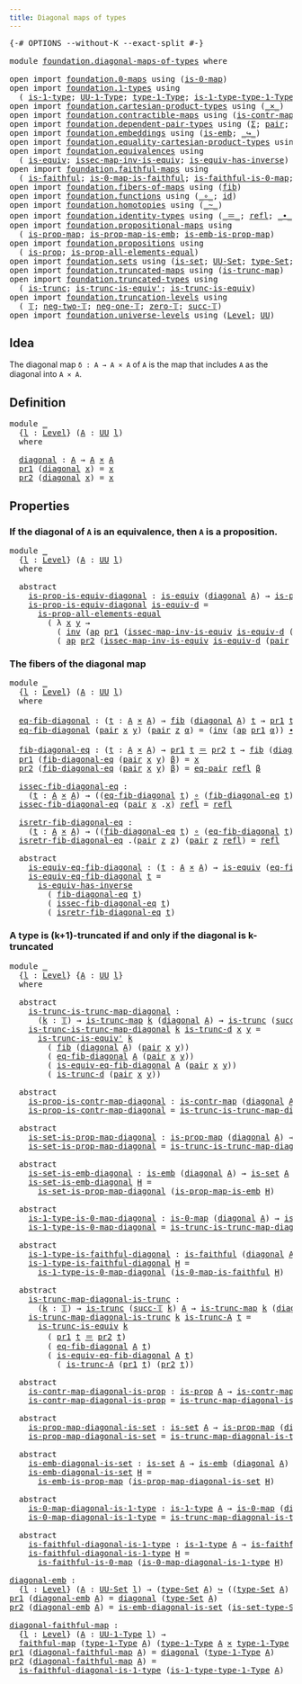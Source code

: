 ```yaml
---
title: Diagonal maps of types
---
```


<pre class="Agda"><a id="48" class="Symbol">{-#</a> <a id="52" class="Keyword">OPTIONS</a> <a id="60" class="Pragma">--without-K</a> <a id="72" class="Pragma">--exact-split</a> <a id="86" class="Symbol">#-}</a>

<a id="91" class="Keyword">module</a> <a id="98" href="foundation.diagonal-maps-of-types.html" class="Module">foundation.diagonal-maps-of-types</a> <a id="132" class="Keyword">where</a>

<a id="139" class="Keyword">open</a> <a id="144" class="Keyword">import</a> <a id="151" href="foundation.0-maps.html" class="Module">foundation.0-maps</a> <a id="169" class="Keyword">using</a> <a id="175" class="Symbol">(</a><a id="176" href="foundation-core.0-maps.html#1181" class="Function">is-0-map</a><a id="184" class="Symbol">)</a>
<a id="186" class="Keyword">open</a> <a id="191" class="Keyword">import</a> <a id="198" href="foundation.1-types.html" class="Module">foundation.1-types</a> <a id="217" class="Keyword">using</a>
  <a id="225" class="Symbol">(</a> <a id="227" href="foundation-core.1-types.html#807" class="Function">is-1-type</a><a id="236" class="Symbol">;</a> <a id="238" href="foundation-core.1-types.html#873" class="Function">UU-1-Type</a><a id="247" class="Symbol">;</a> <a id="249" href="foundation-core.1-types.html#945" class="Function">type-1-Type</a><a id="260" class="Symbol">;</a> <a id="262" href="foundation-core.1-types.html#1022" class="Function">is-1-type-type-1-Type</a><a id="283" class="Symbol">)</a>
<a id="285" class="Keyword">open</a> <a id="290" class="Keyword">import</a> <a id="297" href="foundation.cartesian-product-types.html" class="Module">foundation.cartesian-product-types</a> <a id="332" class="Keyword">using</a> <a id="338" class="Symbol">(</a><a id="339" href="foundation-core.cartesian-product-types.html#590" class="Function Operator">_×_</a><a id="342" class="Symbol">)</a>
<a id="344" class="Keyword">open</a> <a id="349" class="Keyword">import</a> <a id="356" href="foundation.contractible-maps.html" class="Module">foundation.contractible-maps</a> <a id="385" class="Keyword">using</a> <a id="391" class="Symbol">(</a><a id="392" href="foundation-core.contractible-maps.html#1477" class="Function">is-contr-map</a><a id="404" class="Symbol">)</a>
<a id="406" class="Keyword">open</a> <a id="411" class="Keyword">import</a> <a id="418" href="foundation.dependent-pair-types.html" class="Module">foundation.dependent-pair-types</a> <a id="450" class="Keyword">using</a> <a id="456" class="Symbol">(</a><a id="457" href="foundation-core.dependent-pair-types.html#515" class="Record">Σ</a><a id="458" class="Symbol">;</a> <a id="460" href="foundation-core.dependent-pair-types.html#588" class="InductiveConstructor">pair</a><a id="464" class="Symbol">;</a> <a id="466" href="foundation-core.dependent-pair-types.html#605" class="Field">pr1</a><a id="469" class="Symbol">;</a> <a id="471" href="foundation-core.dependent-pair-types.html#617" class="Field">pr2</a><a id="474" class="Symbol">)</a>
<a id="476" class="Keyword">open</a> <a id="481" class="Keyword">import</a> <a id="488" href="foundation.embeddings.html" class="Module">foundation.embeddings</a> <a id="510" class="Keyword">using</a> <a id="516" class="Symbol">(</a><a id="517" href="foundation-core.embeddings.html#992" class="Function">is-emb</a><a id="523" class="Symbol">;</a> <a id="525" href="foundation-core.embeddings.html#1074" class="Function Operator">_↪_</a><a id="528" class="Symbol">)</a>
<a id="530" class="Keyword">open</a> <a id="535" class="Keyword">import</a> <a id="542" href="foundation.equality-cartesian-product-types.html" class="Module">foundation.equality-cartesian-product-types</a> <a id="586" class="Keyword">using</a> <a id="592" class="Symbol">(</a><a id="593" href="foundation.equality-cartesian-product-types.html#1270" class="Function">eq-pair</a><a id="600" class="Symbol">)</a>
<a id="602" class="Keyword">open</a> <a id="607" class="Keyword">import</a> <a id="614" href="foundation.equivalences.html" class="Module">foundation.equivalences</a> <a id="638" class="Keyword">using</a>
  <a id="646" class="Symbol">(</a> <a id="648" href="foundation-core.equivalences.html#1556" class="Function">is-equiv</a><a id="656" class="Symbol">;</a> <a id="658" href="foundation-core.equivalences.html#4265" class="Function">issec-map-inv-is-equiv</a><a id="680" class="Symbol">;</a> <a id="682" href="foundation-core.equivalences.html#3013" class="Function">is-equiv-has-inverse</a><a id="702" class="Symbol">)</a>
<a id="704" class="Keyword">open</a> <a id="709" class="Keyword">import</a> <a id="716" href="foundation.faithful-maps.html" class="Module">foundation.faithful-maps</a> <a id="741" class="Keyword">using</a>
  <a id="749" class="Symbol">(</a> <a id="751" href="foundation-core.faithful-maps.html#1690" class="Function">is-faithful</a><a id="762" class="Symbol">;</a> <a id="764" href="foundation-core.faithful-maps.html#3608" class="Function">is-0-map-is-faithful</a><a id="784" class="Symbol">;</a> <a id="786" href="foundation-core.faithful-maps.html#3777" class="Function">is-faithful-is-0-map</a><a id="806" class="Symbol">;</a> <a id="808" href="foundation-core.faithful-maps.html#1780" class="Function">faithful-map</a><a id="820" class="Symbol">)</a>
<a id="822" class="Keyword">open</a> <a id="827" class="Keyword">import</a> <a id="834" href="foundation.fibers-of-maps.html" class="Module">foundation.fibers-of-maps</a> <a id="860" class="Keyword">using</a> <a id="866" class="Symbol">(</a><a id="867" href="foundation-core.fibers-of-maps.html#942" class="Function">fib</a><a id="870" class="Symbol">)</a>
<a id="872" class="Keyword">open</a> <a id="877" class="Keyword">import</a> <a id="884" href="foundation.functions.html" class="Module">foundation.functions</a> <a id="905" class="Keyword">using</a> <a id="911" class="Symbol">(</a><a id="912" href="foundation-core.functions.html#420" class="Function Operator">_∘_</a><a id="915" class="Symbol">;</a> <a id="917" href="foundation-core.functions.html#322" class="Function">id</a><a id="919" class="Symbol">)</a>
<a id="921" class="Keyword">open</a> <a id="926" class="Keyword">import</a> <a id="933" href="foundation.homotopies.html" class="Module">foundation.homotopies</a> <a id="955" class="Keyword">using</a> <a id="961" class="Symbol">(</a><a id="962" href="foundation-core.homotopies.html#627" class="Function Operator">_~_</a><a id="965" class="Symbol">)</a>
<a id="967" class="Keyword">open</a> <a id="972" class="Keyword">import</a> <a id="979" href="foundation.identity-types.html" class="Module">foundation.identity-types</a> <a id="1005" class="Keyword">using</a> <a id="1011" class="Symbol">(</a><a id="1012" href="foundation-core.identity-types.html#1865" class="Function Operator">_＝_</a><a id="1015" class="Symbol">;</a> <a id="1017" href="foundation-core.identity-types.html#1820" class="InductiveConstructor">refl</a><a id="1021" class="Symbol">;</a> <a id="1023" href="foundation-core.identity-types.html#2425" class="Function Operator">_∙_</a><a id="1026" class="Symbol">;</a> <a id="1028" href="foundation-core.identity-types.html#2729" class="Function">inv</a><a id="1031" class="Symbol">;</a> <a id="1033" href="foundation-core.identity-types.html#4003" class="Function">ap</a><a id="1035" class="Symbol">)</a>
<a id="1037" class="Keyword">open</a> <a id="1042" class="Keyword">import</a> <a id="1049" href="foundation.propositional-maps.html" class="Module">foundation.propositional-maps</a> <a id="1079" class="Keyword">using</a>
  <a id="1087" class="Symbol">(</a> <a id="1089" href="foundation-core.propositional-maps.html#1263" class="Function">is-prop-map</a><a id="1100" class="Symbol">;</a> <a id="1102" href="foundation-core.propositional-maps.html#1879" class="Function">is-prop-map-is-emb</a><a id="1120" class="Symbol">;</a> <a id="1122" href="foundation-core.propositional-maps.html#1537" class="Function">is-emb-is-prop-map</a><a id="1140" class="Symbol">)</a>
<a id="1142" class="Keyword">open</a> <a id="1147" class="Keyword">import</a> <a id="1154" href="foundation.propositions.html" class="Module">foundation.propositions</a> <a id="1178" class="Keyword">using</a>
  <a id="1186" class="Symbol">(</a> <a id="1188" href="foundation-core.propositions.html#1309" class="Function">is-prop</a><a id="1195" class="Symbol">;</a> <a id="1197" href="foundation-core.propositions.html#2405" class="Function">is-prop-all-elements-equal</a><a id="1223" class="Symbol">)</a>
<a id="1225" class="Keyword">open</a> <a id="1230" class="Keyword">import</a> <a id="1237" href="foundation.sets.html" class="Module">foundation.sets</a> <a id="1253" class="Keyword">using</a> <a id="1259" class="Symbol">(</a><a id="1260" href="foundation-core.sets.html#1113" class="Function">is-set</a><a id="1266" class="Symbol">;</a> <a id="1268" href="foundation-core.sets.html#1190" class="Function">UU-Set</a><a id="1274" class="Symbol">;</a> <a id="1276" href="foundation-core.sets.html#1304" class="Function">type-Set</a><a id="1284" class="Symbol">;</a> <a id="1286" href="foundation-core.sets.html#1355" class="Function">is-set-type-Set</a><a id="1301" class="Symbol">)</a>
<a id="1303" class="Keyword">open</a> <a id="1308" class="Keyword">import</a> <a id="1315" href="foundation.truncated-maps.html" class="Module">foundation.truncated-maps</a> <a id="1341" class="Keyword">using</a> <a id="1347" class="Symbol">(</a><a id="1348" href="foundation-core.truncated-maps.html#1887" class="Function">is-trunc-map</a><a id="1360" class="Symbol">)</a>
<a id="1362" class="Keyword">open</a> <a id="1367" class="Keyword">import</a> <a id="1374" href="foundation.truncated-types.html" class="Module">foundation.truncated-types</a> <a id="1401" class="Keyword">using</a>
  <a id="1409" class="Symbol">(</a> <a id="1411" href="foundation-core.truncated-types.html#1741" class="Function">is-trunc</a><a id="1419" class="Symbol">;</a> <a id="1421" href="foundation-core.truncated-types.html#4580" class="Function">is-trunc-is-equiv&#39;</a><a id="1439" class="Symbol">;</a> <a id="1441" href="foundation-core.truncated-types.html#4146" class="Function">is-trunc-is-equiv</a><a id="1458" class="Symbol">)</a>
<a id="1460" class="Keyword">open</a> <a id="1465" class="Keyword">import</a> <a id="1472" href="foundation.truncation-levels.html" class="Module">foundation.truncation-levels</a> <a id="1501" class="Keyword">using</a>
  <a id="1509" class="Symbol">(</a> <a id="1511" href="foundation-core.truncation-levels.html#395" class="Datatype">𝕋</a><a id="1512" class="Symbol">;</a> <a id="1514" href="foundation-core.truncation-levels.html#416" class="InductiveConstructor">neg-two-𝕋</a><a id="1523" class="Symbol">;</a> <a id="1525" href="foundation-core.truncation-levels.html#448" class="Function">neg-one-𝕋</a><a id="1534" class="Symbol">;</a> <a id="1536" href="foundation-core.truncation-levels.html#492" class="Function">zero-𝕋</a><a id="1542" class="Symbol">;</a> <a id="1544" href="foundation-core.truncation-levels.html#432" class="InductiveConstructor">succ-𝕋</a><a id="1550" class="Symbol">)</a>
<a id="1552" class="Keyword">open</a> <a id="1557" class="Keyword">import</a> <a id="1564" href="foundation.universe-levels.html" class="Module">foundation.universe-levels</a> <a id="1591" class="Keyword">using</a> <a id="1597" class="Symbol">(</a><a id="1598" href="Agda.Primitive.html#597" class="Postulate">Level</a><a id="1603" class="Symbol">;</a> <a id="1605" href="foundation-core.universe-levels.html#235" class="Primitive">UU</a><a id="1607" class="Symbol">)</a>
</pre>
## Idea

The diagonal map `δ : A → A × A` of `A` is the map that includes `A` as the diagonal into `A × A`.

## Definition

<pre class="Agda"><a id="1746" class="Keyword">module</a> <a id="1753" href="foundation.diagonal-maps-of-types.html#1753" class="Module">_</a>
  <a id="1757" class="Symbol">{</a><a id="1758" href="foundation.diagonal-maps-of-types.html#1758" class="Bound">l</a> <a id="1760" class="Symbol">:</a> <a id="1762" href="Agda.Primitive.html#597" class="Postulate">Level</a><a id="1767" class="Symbol">}</a> <a id="1769" class="Symbol">(</a><a id="1770" href="foundation.diagonal-maps-of-types.html#1770" class="Bound">A</a> <a id="1772" class="Symbol">:</a> <a id="1774" href="foundation-core.universe-levels.html#235" class="Primitive">UU</a> <a id="1777" href="foundation.diagonal-maps-of-types.html#1758" class="Bound">l</a><a id="1778" class="Symbol">)</a>
  <a id="1782" class="Keyword">where</a>

  <a id="1791" href="foundation.diagonal-maps-of-types.html#1791" class="Function">diagonal</a> <a id="1800" class="Symbol">:</a> <a id="1802" href="foundation.diagonal-maps-of-types.html#1770" class="Bound">A</a> <a id="1804" class="Symbol">→</a> <a id="1806" href="foundation.diagonal-maps-of-types.html#1770" class="Bound">A</a> <a id="1808" href="foundation-core.cartesian-product-types.html#590" class="Function Operator">×</a> <a id="1810" href="foundation.diagonal-maps-of-types.html#1770" class="Bound">A</a>
  <a id="1814" href="foundation-core.dependent-pair-types.html#605" class="Field">pr1</a> <a id="1818" class="Symbol">(</a><a id="1819" href="foundation.diagonal-maps-of-types.html#1791" class="Function">diagonal</a> <a id="1828" href="foundation.diagonal-maps-of-types.html#1828" class="Bound">x</a><a id="1829" class="Symbol">)</a> <a id="1831" class="Symbol">=</a> <a id="1833" href="foundation.diagonal-maps-of-types.html#1828" class="Bound">x</a>
  <a id="1837" href="foundation-core.dependent-pair-types.html#617" class="Field">pr2</a> <a id="1841" class="Symbol">(</a><a id="1842" href="foundation.diagonal-maps-of-types.html#1791" class="Function">diagonal</a> <a id="1851" href="foundation.diagonal-maps-of-types.html#1851" class="Bound">x</a><a id="1852" class="Symbol">)</a> <a id="1854" class="Symbol">=</a> <a id="1856" href="foundation.diagonal-maps-of-types.html#1851" class="Bound">x</a>
</pre>
## Properties

### If the diagonal of `A` is an equivalence, then `A` is a proposition.

<pre class="Agda"><a id="1960" class="Keyword">module</a> <a id="1967" href="foundation.diagonal-maps-of-types.html#1967" class="Module">_</a>
  <a id="1971" class="Symbol">{</a><a id="1972" href="foundation.diagonal-maps-of-types.html#1972" class="Bound">l</a> <a id="1974" class="Symbol">:</a> <a id="1976" href="Agda.Primitive.html#597" class="Postulate">Level</a><a id="1981" class="Symbol">}</a> <a id="1983" class="Symbol">(</a><a id="1984" href="foundation.diagonal-maps-of-types.html#1984" class="Bound">A</a> <a id="1986" class="Symbol">:</a> <a id="1988" href="foundation-core.universe-levels.html#235" class="Primitive">UU</a> <a id="1991" href="foundation.diagonal-maps-of-types.html#1972" class="Bound">l</a><a id="1992" class="Symbol">)</a>
  <a id="1996" class="Keyword">where</a>

  <a id="2005" class="Keyword">abstract</a>
    <a id="2018" href="foundation.diagonal-maps-of-types.html#2018" class="Function">is-prop-is-equiv-diagonal</a> <a id="2044" class="Symbol">:</a> <a id="2046" href="foundation-core.equivalences.html#1556" class="Function">is-equiv</a> <a id="2055" class="Symbol">(</a><a id="2056" href="foundation.diagonal-maps-of-types.html#1791" class="Function">diagonal</a> <a id="2065" href="foundation.diagonal-maps-of-types.html#1984" class="Bound">A</a><a id="2066" class="Symbol">)</a> <a id="2068" class="Symbol">→</a> <a id="2070" href="foundation-core.propositions.html#1309" class="Function">is-prop</a> <a id="2078" href="foundation.diagonal-maps-of-types.html#1984" class="Bound">A</a>
    <a id="2084" href="foundation.diagonal-maps-of-types.html#2018" class="Function">is-prop-is-equiv-diagonal</a> <a id="2110" href="foundation.diagonal-maps-of-types.html#2110" class="Bound">is-equiv-d</a> <a id="2121" class="Symbol">=</a>
      <a id="2129" href="foundation-core.propositions.html#2405" class="Function">is-prop-all-elements-equal</a>
        <a id="2164" class="Symbol">(</a> <a id="2166" class="Symbol">λ</a> <a id="2168" href="foundation.diagonal-maps-of-types.html#2168" class="Bound">x</a> <a id="2170" href="foundation.diagonal-maps-of-types.html#2170" class="Bound">y</a> <a id="2172" class="Symbol">→</a>
          <a id="2184" class="Symbol">(</a> <a id="2186" href="foundation-core.identity-types.html#2729" class="Function">inv</a> <a id="2190" class="Symbol">(</a><a id="2191" href="foundation-core.identity-types.html#4003" class="Function">ap</a> <a id="2194" href="foundation-core.dependent-pair-types.html#605" class="Field">pr1</a> <a id="2198" class="Symbol">(</a><a id="2199" href="foundation-core.equivalences.html#4265" class="Function">issec-map-inv-is-equiv</a> <a id="2222" href="foundation.diagonal-maps-of-types.html#2110" class="Bound">is-equiv-d</a> <a id="2233" class="Symbol">(</a><a id="2234" href="foundation-core.dependent-pair-types.html#588" class="InductiveConstructor">pair</a> <a id="2239" href="foundation.diagonal-maps-of-types.html#2168" class="Bound">x</a> <a id="2241" href="foundation.diagonal-maps-of-types.html#2170" class="Bound">y</a><a id="2242" class="Symbol">))))</a> <a id="2247" href="foundation-core.identity-types.html#2425" class="Function Operator">∙</a>
          <a id="2259" class="Symbol">(</a> <a id="2261" href="foundation-core.identity-types.html#4003" class="Function">ap</a> <a id="2264" href="foundation-core.dependent-pair-types.html#617" class="Field">pr2</a> <a id="2268" class="Symbol">(</a><a id="2269" href="foundation-core.equivalences.html#4265" class="Function">issec-map-inv-is-equiv</a> <a id="2292" href="foundation.diagonal-maps-of-types.html#2110" class="Bound">is-equiv-d</a> <a id="2303" class="Symbol">(</a><a id="2304" href="foundation-core.dependent-pair-types.html#588" class="InductiveConstructor">pair</a> <a id="2309" href="foundation.diagonal-maps-of-types.html#2168" class="Bound">x</a> <a id="2311" href="foundation.diagonal-maps-of-types.html#2170" class="Bound">y</a><a id="2312" class="Symbol">))))</a>
</pre>
### The fibers of the diagonal map

<pre class="Agda"><a id="2366" class="Keyword">module</a> <a id="2373" href="foundation.diagonal-maps-of-types.html#2373" class="Module">_</a>
  <a id="2377" class="Symbol">{</a><a id="2378" href="foundation.diagonal-maps-of-types.html#2378" class="Bound">l</a> <a id="2380" class="Symbol">:</a> <a id="2382" href="Agda.Primitive.html#597" class="Postulate">Level</a><a id="2387" class="Symbol">}</a> <a id="2389" class="Symbol">(</a><a id="2390" href="foundation.diagonal-maps-of-types.html#2390" class="Bound">A</a> <a id="2392" class="Symbol">:</a> <a id="2394" href="foundation-core.universe-levels.html#235" class="Primitive">UU</a> <a id="2397" href="foundation.diagonal-maps-of-types.html#2378" class="Bound">l</a><a id="2398" class="Symbol">)</a>
  <a id="2402" class="Keyword">where</a>

  <a id="2411" href="foundation.diagonal-maps-of-types.html#2411" class="Function">eq-fib-diagonal</a> <a id="2427" class="Symbol">:</a> <a id="2429" class="Symbol">(</a><a id="2430" href="foundation.diagonal-maps-of-types.html#2430" class="Bound">t</a> <a id="2432" class="Symbol">:</a> <a id="2434" href="foundation.diagonal-maps-of-types.html#2390" class="Bound">A</a> <a id="2436" href="foundation-core.cartesian-product-types.html#590" class="Function Operator">×</a> <a id="2438" href="foundation.diagonal-maps-of-types.html#2390" class="Bound">A</a><a id="2439" class="Symbol">)</a> <a id="2441" class="Symbol">→</a> <a id="2443" href="foundation-core.fibers-of-maps.html#942" class="Function">fib</a> <a id="2447" class="Symbol">(</a><a id="2448" href="foundation.diagonal-maps-of-types.html#1791" class="Function">diagonal</a> <a id="2457" href="foundation.diagonal-maps-of-types.html#2390" class="Bound">A</a><a id="2458" class="Symbol">)</a> <a id="2460" href="foundation.diagonal-maps-of-types.html#2430" class="Bound">t</a> <a id="2462" class="Symbol">→</a> <a id="2464" href="foundation-core.dependent-pair-types.html#605" class="Field">pr1</a> <a id="2468" href="foundation.diagonal-maps-of-types.html#2430" class="Bound">t</a> <a id="2470" href="foundation-core.identity-types.html#1865" class="Function Operator">＝</a> <a id="2472" href="foundation-core.dependent-pair-types.html#617" class="Field">pr2</a> <a id="2476" href="foundation.diagonal-maps-of-types.html#2430" class="Bound">t</a>
  <a id="2480" href="foundation.diagonal-maps-of-types.html#2411" class="Function">eq-fib-diagonal</a> <a id="2496" class="Symbol">(</a><a id="2497" href="foundation-core.dependent-pair-types.html#588" class="InductiveConstructor">pair</a> <a id="2502" href="foundation.diagonal-maps-of-types.html#2502" class="Bound">x</a> <a id="2504" href="foundation.diagonal-maps-of-types.html#2504" class="Bound">y</a><a id="2505" class="Symbol">)</a> <a id="2507" class="Symbol">(</a><a id="2508" href="foundation-core.dependent-pair-types.html#588" class="InductiveConstructor">pair</a> <a id="2513" href="foundation.diagonal-maps-of-types.html#2513" class="Bound">z</a> <a id="2515" href="foundation.diagonal-maps-of-types.html#2515" class="Bound">α</a><a id="2516" class="Symbol">)</a> <a id="2518" class="Symbol">=</a> <a id="2520" class="Symbol">(</a><a id="2521" href="foundation-core.identity-types.html#2729" class="Function">inv</a> <a id="2525" class="Symbol">(</a><a id="2526" href="foundation-core.identity-types.html#4003" class="Function">ap</a> <a id="2529" href="foundation-core.dependent-pair-types.html#605" class="Field">pr1</a> <a id="2533" href="foundation.diagonal-maps-of-types.html#2515" class="Bound">α</a><a id="2534" class="Symbol">))</a> <a id="2537" href="foundation-core.identity-types.html#2425" class="Function Operator">∙</a> <a id="2539" class="Symbol">(</a><a id="2540" href="foundation-core.identity-types.html#4003" class="Function">ap</a> <a id="2543" href="foundation-core.dependent-pair-types.html#617" class="Field">pr2</a> <a id="2547" href="foundation.diagonal-maps-of-types.html#2515" class="Bound">α</a><a id="2548" class="Symbol">)</a>
  
  <a id="2555" href="foundation.diagonal-maps-of-types.html#2555" class="Function">fib-diagonal-eq</a> <a id="2571" class="Symbol">:</a> <a id="2573" class="Symbol">(</a><a id="2574" href="foundation.diagonal-maps-of-types.html#2574" class="Bound">t</a> <a id="2576" class="Symbol">:</a> <a id="2578" href="foundation.diagonal-maps-of-types.html#2390" class="Bound">A</a> <a id="2580" href="foundation-core.cartesian-product-types.html#590" class="Function Operator">×</a> <a id="2582" href="foundation.diagonal-maps-of-types.html#2390" class="Bound">A</a><a id="2583" class="Symbol">)</a> <a id="2585" class="Symbol">→</a> <a id="2587" href="foundation-core.dependent-pair-types.html#605" class="Field">pr1</a> <a id="2591" href="foundation.diagonal-maps-of-types.html#2574" class="Bound">t</a> <a id="2593" href="foundation-core.identity-types.html#1865" class="Function Operator">＝</a> <a id="2595" href="foundation-core.dependent-pair-types.html#617" class="Field">pr2</a> <a id="2599" href="foundation.diagonal-maps-of-types.html#2574" class="Bound">t</a> <a id="2601" class="Symbol">→</a> <a id="2603" href="foundation-core.fibers-of-maps.html#942" class="Function">fib</a> <a id="2607" class="Symbol">(</a><a id="2608" href="foundation.diagonal-maps-of-types.html#1791" class="Function">diagonal</a> <a id="2617" href="foundation.diagonal-maps-of-types.html#2390" class="Bound">A</a><a id="2618" class="Symbol">)</a> <a id="2620" href="foundation.diagonal-maps-of-types.html#2574" class="Bound">t</a>
  <a id="2624" href="foundation-core.dependent-pair-types.html#605" class="Field">pr1</a> <a id="2628" class="Symbol">(</a><a id="2629" href="foundation.diagonal-maps-of-types.html#2555" class="Function">fib-diagonal-eq</a> <a id="2645" class="Symbol">(</a><a id="2646" href="foundation-core.dependent-pair-types.html#588" class="InductiveConstructor">pair</a> <a id="2651" href="foundation.diagonal-maps-of-types.html#2651" class="Bound">x</a> <a id="2653" href="foundation.diagonal-maps-of-types.html#2653" class="Bound">y</a><a id="2654" class="Symbol">)</a> <a id="2656" href="foundation.diagonal-maps-of-types.html#2656" class="Bound">β</a><a id="2657" class="Symbol">)</a> <a id="2659" class="Symbol">=</a> <a id="2661" href="foundation.diagonal-maps-of-types.html#2651" class="Bound">x</a>
  <a id="2665" href="foundation-core.dependent-pair-types.html#617" class="Field">pr2</a> <a id="2669" class="Symbol">(</a><a id="2670" href="foundation.diagonal-maps-of-types.html#2555" class="Function">fib-diagonal-eq</a> <a id="2686" class="Symbol">(</a><a id="2687" href="foundation-core.dependent-pair-types.html#588" class="InductiveConstructor">pair</a> <a id="2692" href="foundation.diagonal-maps-of-types.html#2692" class="Bound">x</a> <a id="2694" href="foundation.diagonal-maps-of-types.html#2694" class="Bound">y</a><a id="2695" class="Symbol">)</a> <a id="2697" href="foundation.diagonal-maps-of-types.html#2697" class="Bound">β</a><a id="2698" class="Symbol">)</a> <a id="2700" class="Symbol">=</a> <a id="2702" href="foundation.equality-cartesian-product-types.html#1270" class="Function">eq-pair</a> <a id="2710" href="foundation-core.identity-types.html#1820" class="InductiveConstructor">refl</a> <a id="2715" href="foundation.diagonal-maps-of-types.html#2697" class="Bound">β</a>
  
  <a id="2722" href="foundation.diagonal-maps-of-types.html#2722" class="Function">issec-fib-diagonal-eq</a> <a id="2744" class="Symbol">:</a>
    <a id="2750" class="Symbol">(</a><a id="2751" href="foundation.diagonal-maps-of-types.html#2751" class="Bound">t</a> <a id="2753" class="Symbol">:</a> <a id="2755" href="foundation.diagonal-maps-of-types.html#2390" class="Bound">A</a> <a id="2757" href="foundation-core.cartesian-product-types.html#590" class="Function Operator">×</a> <a id="2759" href="foundation.diagonal-maps-of-types.html#2390" class="Bound">A</a><a id="2760" class="Symbol">)</a> <a id="2762" class="Symbol">→</a> <a id="2764" class="Symbol">((</a><a id="2766" href="foundation.diagonal-maps-of-types.html#2411" class="Function">eq-fib-diagonal</a> <a id="2782" href="foundation.diagonal-maps-of-types.html#2751" class="Bound">t</a><a id="2783" class="Symbol">)</a> <a id="2785" href="foundation-core.functions.html#420" class="Function Operator">∘</a> <a id="2787" class="Symbol">(</a><a id="2788" href="foundation.diagonal-maps-of-types.html#2555" class="Function">fib-diagonal-eq</a> <a id="2804" href="foundation.diagonal-maps-of-types.html#2751" class="Bound">t</a><a id="2805" class="Symbol">))</a> <a id="2808" href="foundation-core.homotopies.html#627" class="Function Operator">~</a> <a id="2810" href="foundation-core.functions.html#322" class="Function">id</a>
  <a id="2815" href="foundation.diagonal-maps-of-types.html#2722" class="Function">issec-fib-diagonal-eq</a> <a id="2837" class="Symbol">(</a><a id="2838" href="foundation-core.dependent-pair-types.html#588" class="InductiveConstructor">pair</a> <a id="2843" href="foundation.diagonal-maps-of-types.html#2843" class="Bound">x</a> <a id="2845" class="DottedPattern Symbol">.</a><a id="2846" href="foundation.diagonal-maps-of-types.html#2843" class="DottedPattern Bound">x</a><a id="2847" class="Symbol">)</a> <a id="2849" href="foundation-core.identity-types.html#1820" class="InductiveConstructor">refl</a> <a id="2854" class="Symbol">=</a> <a id="2856" href="foundation-core.identity-types.html#1820" class="InductiveConstructor">refl</a>
  
  <a id="2866" href="foundation.diagonal-maps-of-types.html#2866" class="Function">isretr-fib-diagonal-eq</a> <a id="2889" class="Symbol">:</a>
    <a id="2895" class="Symbol">(</a><a id="2896" href="foundation.diagonal-maps-of-types.html#2896" class="Bound">t</a> <a id="2898" class="Symbol">:</a> <a id="2900" href="foundation.diagonal-maps-of-types.html#2390" class="Bound">A</a> <a id="2902" href="foundation-core.cartesian-product-types.html#590" class="Function Operator">×</a> <a id="2904" href="foundation.diagonal-maps-of-types.html#2390" class="Bound">A</a><a id="2905" class="Symbol">)</a> <a id="2907" class="Symbol">→</a> <a id="2909" class="Symbol">((</a><a id="2911" href="foundation.diagonal-maps-of-types.html#2555" class="Function">fib-diagonal-eq</a> <a id="2927" href="foundation.diagonal-maps-of-types.html#2896" class="Bound">t</a><a id="2928" class="Symbol">)</a> <a id="2930" href="foundation-core.functions.html#420" class="Function Operator">∘</a> <a id="2932" class="Symbol">(</a><a id="2933" href="foundation.diagonal-maps-of-types.html#2411" class="Function">eq-fib-diagonal</a> <a id="2949" href="foundation.diagonal-maps-of-types.html#2896" class="Bound">t</a><a id="2950" class="Symbol">))</a> <a id="2953" href="foundation-core.homotopies.html#627" class="Function Operator">~</a> <a id="2955" href="foundation-core.functions.html#322" class="Function">id</a>
  <a id="2960" href="foundation.diagonal-maps-of-types.html#2866" class="Function">isretr-fib-diagonal-eq</a> <a id="2983" class="DottedPattern Symbol">.(</a><a id="2985" href="foundation-core.dependent-pair-types.html#588" class="DottedPattern InductiveConstructor">pair</a> <a id="2990" href="foundation.diagonal-maps-of-types.html#3001" class="DottedPattern Bound">z</a> <a id="2992" href="foundation.diagonal-maps-of-types.html#3001" class="DottedPattern Bound">z</a><a id="2993" class="DottedPattern Symbol">)</a> <a id="2995" class="Symbol">(</a><a id="2996" href="foundation-core.dependent-pair-types.html#588" class="InductiveConstructor">pair</a> <a id="3001" href="foundation.diagonal-maps-of-types.html#3001" class="Bound">z</a> <a id="3003" href="foundation-core.identity-types.html#1820" class="InductiveConstructor">refl</a><a id="3007" class="Symbol">)</a> <a id="3009" class="Symbol">=</a> <a id="3011" href="foundation-core.identity-types.html#1820" class="InductiveConstructor">refl</a>
  
  <a id="3021" class="Keyword">abstract</a>
    <a id="3034" href="foundation.diagonal-maps-of-types.html#3034" class="Function">is-equiv-eq-fib-diagonal</a> <a id="3059" class="Symbol">:</a> <a id="3061" class="Symbol">(</a><a id="3062" href="foundation.diagonal-maps-of-types.html#3062" class="Bound">t</a> <a id="3064" class="Symbol">:</a> <a id="3066" href="foundation.diagonal-maps-of-types.html#2390" class="Bound">A</a> <a id="3068" href="foundation-core.cartesian-product-types.html#590" class="Function Operator">×</a> <a id="3070" href="foundation.diagonal-maps-of-types.html#2390" class="Bound">A</a><a id="3071" class="Symbol">)</a> <a id="3073" class="Symbol">→</a> <a id="3075" href="foundation-core.equivalences.html#1556" class="Function">is-equiv</a> <a id="3084" class="Symbol">(</a><a id="3085" href="foundation.diagonal-maps-of-types.html#2411" class="Function">eq-fib-diagonal</a> <a id="3101" href="foundation.diagonal-maps-of-types.html#3062" class="Bound">t</a><a id="3102" class="Symbol">)</a>
    <a id="3108" href="foundation.diagonal-maps-of-types.html#3034" class="Function">is-equiv-eq-fib-diagonal</a> <a id="3133" href="foundation.diagonal-maps-of-types.html#3133" class="Bound">t</a> <a id="3135" class="Symbol">=</a>
      <a id="3143" href="foundation-core.equivalences.html#3013" class="Function">is-equiv-has-inverse</a>
        <a id="3172" class="Symbol">(</a> <a id="3174" href="foundation.diagonal-maps-of-types.html#2555" class="Function">fib-diagonal-eq</a> <a id="3190" href="foundation.diagonal-maps-of-types.html#3133" class="Bound">t</a><a id="3191" class="Symbol">)</a>
        <a id="3201" class="Symbol">(</a> <a id="3203" href="foundation.diagonal-maps-of-types.html#2722" class="Function">issec-fib-diagonal-eq</a> <a id="3225" href="foundation.diagonal-maps-of-types.html#3133" class="Bound">t</a><a id="3226" class="Symbol">)</a>
        <a id="3236" class="Symbol">(</a> <a id="3238" href="foundation.diagonal-maps-of-types.html#2866" class="Function">isretr-fib-diagonal-eq</a> <a id="3261" href="foundation.diagonal-maps-of-types.html#3133" class="Bound">t</a><a id="3262" class="Symbol">)</a>
</pre>
### A type is (k+1)-truncated if and only if the diagonal is k-truncated

<pre class="Agda"><a id="3351" class="Keyword">module</a> <a id="3358" href="foundation.diagonal-maps-of-types.html#3358" class="Module">_</a>
  <a id="3362" class="Symbol">{</a><a id="3363" href="foundation.diagonal-maps-of-types.html#3363" class="Bound">l</a> <a id="3365" class="Symbol">:</a> <a id="3367" href="Agda.Primitive.html#597" class="Postulate">Level</a><a id="3372" class="Symbol">}</a> <a id="3374" class="Symbol">{</a><a id="3375" href="foundation.diagonal-maps-of-types.html#3375" class="Bound">A</a> <a id="3377" class="Symbol">:</a> <a id="3379" href="foundation-core.universe-levels.html#235" class="Primitive">UU</a> <a id="3382" href="foundation.diagonal-maps-of-types.html#3363" class="Bound">l</a><a id="3383" class="Symbol">}</a>
  <a id="3387" class="Keyword">where</a>
  
  <a id="3398" class="Keyword">abstract</a>
    <a id="3411" href="foundation.diagonal-maps-of-types.html#3411" class="Function">is-trunc-is-trunc-map-diagonal</a> <a id="3442" class="Symbol">:</a>
      <a id="3450" class="Symbol">(</a><a id="3451" href="foundation.diagonal-maps-of-types.html#3451" class="Bound">k</a> <a id="3453" class="Symbol">:</a> <a id="3455" href="foundation-core.truncation-levels.html#395" class="Datatype">𝕋</a><a id="3456" class="Symbol">)</a> <a id="3458" class="Symbol">→</a> <a id="3460" href="foundation-core.truncated-maps.html#1887" class="Function">is-trunc-map</a> <a id="3473" href="foundation.diagonal-maps-of-types.html#3451" class="Bound">k</a> <a id="3475" class="Symbol">(</a><a id="3476" href="foundation.diagonal-maps-of-types.html#1791" class="Function">diagonal</a> <a id="3485" href="foundation.diagonal-maps-of-types.html#3375" class="Bound">A</a><a id="3486" class="Symbol">)</a> <a id="3488" class="Symbol">→</a> <a id="3490" href="foundation-core.truncated-types.html#1741" class="Function">is-trunc</a> <a id="3499" class="Symbol">(</a><a id="3500" href="foundation-core.truncation-levels.html#432" class="InductiveConstructor">succ-𝕋</a> <a id="3507" href="foundation.diagonal-maps-of-types.html#3451" class="Bound">k</a><a id="3508" class="Symbol">)</a> <a id="3510" href="foundation.diagonal-maps-of-types.html#3375" class="Bound">A</a>
    <a id="3516" href="foundation.diagonal-maps-of-types.html#3411" class="Function">is-trunc-is-trunc-map-diagonal</a> <a id="3547" href="foundation.diagonal-maps-of-types.html#3547" class="Bound">k</a> <a id="3549" href="foundation.diagonal-maps-of-types.html#3549" class="Bound">is-trunc-d</a> <a id="3560" href="foundation.diagonal-maps-of-types.html#3560" class="Bound">x</a> <a id="3562" href="foundation.diagonal-maps-of-types.html#3562" class="Bound">y</a> <a id="3564" class="Symbol">=</a>
      <a id="3572" href="foundation-core.truncated-types.html#4580" class="Function">is-trunc-is-equiv&#39;</a> <a id="3591" href="foundation.diagonal-maps-of-types.html#3547" class="Bound">k</a>
        <a id="3601" class="Symbol">(</a> <a id="3603" href="foundation-core.fibers-of-maps.html#942" class="Function">fib</a> <a id="3607" class="Symbol">(</a><a id="3608" href="foundation.diagonal-maps-of-types.html#1791" class="Function">diagonal</a> <a id="3617" href="foundation.diagonal-maps-of-types.html#3375" class="Bound">A</a><a id="3618" class="Symbol">)</a> <a id="3620" class="Symbol">(</a><a id="3621" href="foundation-core.dependent-pair-types.html#588" class="InductiveConstructor">pair</a> <a id="3626" href="foundation.diagonal-maps-of-types.html#3560" class="Bound">x</a> <a id="3628" href="foundation.diagonal-maps-of-types.html#3562" class="Bound">y</a><a id="3629" class="Symbol">))</a>
        <a id="3640" class="Symbol">(</a> <a id="3642" href="foundation.diagonal-maps-of-types.html#2411" class="Function">eq-fib-diagonal</a> <a id="3658" href="foundation.diagonal-maps-of-types.html#3375" class="Bound">A</a> <a id="3660" class="Symbol">(</a><a id="3661" href="foundation-core.dependent-pair-types.html#588" class="InductiveConstructor">pair</a> <a id="3666" href="foundation.diagonal-maps-of-types.html#3560" class="Bound">x</a> <a id="3668" href="foundation.diagonal-maps-of-types.html#3562" class="Bound">y</a><a id="3669" class="Symbol">))</a>
        <a id="3680" class="Symbol">(</a> <a id="3682" href="foundation.diagonal-maps-of-types.html#3034" class="Function">is-equiv-eq-fib-diagonal</a> <a id="3707" href="foundation.diagonal-maps-of-types.html#3375" class="Bound">A</a> <a id="3709" class="Symbol">(</a><a id="3710" href="foundation-core.dependent-pair-types.html#588" class="InductiveConstructor">pair</a> <a id="3715" href="foundation.diagonal-maps-of-types.html#3560" class="Bound">x</a> <a id="3717" href="foundation.diagonal-maps-of-types.html#3562" class="Bound">y</a><a id="3718" class="Symbol">))</a>
        <a id="3729" class="Symbol">(</a> <a id="3731" href="foundation.diagonal-maps-of-types.html#3549" class="Bound">is-trunc-d</a> <a id="3742" class="Symbol">(</a><a id="3743" href="foundation-core.dependent-pair-types.html#588" class="InductiveConstructor">pair</a> <a id="3748" href="foundation.diagonal-maps-of-types.html#3560" class="Bound">x</a> <a id="3750" href="foundation.diagonal-maps-of-types.html#3562" class="Bound">y</a><a id="3751" class="Symbol">))</a>

  <a id="3757" class="Keyword">abstract</a>
    <a id="3770" href="foundation.diagonal-maps-of-types.html#3770" class="Function">is-prop-is-contr-map-diagonal</a> <a id="3800" class="Symbol">:</a> <a id="3802" href="foundation-core.contractible-maps.html#1477" class="Function">is-contr-map</a> <a id="3815" class="Symbol">(</a><a id="3816" href="foundation.diagonal-maps-of-types.html#1791" class="Function">diagonal</a> <a id="3825" href="foundation.diagonal-maps-of-types.html#3375" class="Bound">A</a><a id="3826" class="Symbol">)</a> <a id="3828" class="Symbol">→</a> <a id="3830" href="foundation-core.propositions.html#1309" class="Function">is-prop</a> <a id="3838" href="foundation.diagonal-maps-of-types.html#3375" class="Bound">A</a>
    <a id="3844" href="foundation.diagonal-maps-of-types.html#3770" class="Function">is-prop-is-contr-map-diagonal</a> <a id="3874" class="Symbol">=</a> <a id="3876" href="foundation.diagonal-maps-of-types.html#3411" class="Function">is-trunc-is-trunc-map-diagonal</a> <a id="3907" href="foundation-core.truncation-levels.html#416" class="InductiveConstructor">neg-two-𝕋</a>

  <a id="3920" class="Keyword">abstract</a>
    <a id="3933" href="foundation.diagonal-maps-of-types.html#3933" class="Function">is-set-is-prop-map-diagonal</a> <a id="3961" class="Symbol">:</a> <a id="3963" href="foundation-core.propositional-maps.html#1263" class="Function">is-prop-map</a> <a id="3975" class="Symbol">(</a><a id="3976" href="foundation.diagonal-maps-of-types.html#1791" class="Function">diagonal</a> <a id="3985" href="foundation.diagonal-maps-of-types.html#3375" class="Bound">A</a><a id="3986" class="Symbol">)</a> <a id="3988" class="Symbol">→</a> <a id="3990" href="foundation-core.sets.html#1113" class="Function">is-set</a> <a id="3997" href="foundation.diagonal-maps-of-types.html#3375" class="Bound">A</a>
    <a id="4003" href="foundation.diagonal-maps-of-types.html#3933" class="Function">is-set-is-prop-map-diagonal</a> <a id="4031" class="Symbol">=</a> <a id="4033" href="foundation.diagonal-maps-of-types.html#3411" class="Function">is-trunc-is-trunc-map-diagonal</a> <a id="4064" href="foundation-core.truncation-levels.html#448" class="Function">neg-one-𝕋</a>

  <a id="4077" class="Keyword">abstract</a>
    <a id="4090" href="foundation.diagonal-maps-of-types.html#4090" class="Function">is-set-is-emb-diagonal</a> <a id="4113" class="Symbol">:</a> <a id="4115" href="foundation-core.embeddings.html#992" class="Function">is-emb</a> <a id="4122" class="Symbol">(</a><a id="4123" href="foundation.diagonal-maps-of-types.html#1791" class="Function">diagonal</a> <a id="4132" href="foundation.diagonal-maps-of-types.html#3375" class="Bound">A</a><a id="4133" class="Symbol">)</a> <a id="4135" class="Symbol">→</a> <a id="4137" href="foundation-core.sets.html#1113" class="Function">is-set</a> <a id="4144" href="foundation.diagonal-maps-of-types.html#3375" class="Bound">A</a>
    <a id="4150" href="foundation.diagonal-maps-of-types.html#4090" class="Function">is-set-is-emb-diagonal</a> <a id="4173" href="foundation.diagonal-maps-of-types.html#4173" class="Bound">H</a> <a id="4175" class="Symbol">=</a>
      <a id="4183" href="foundation.diagonal-maps-of-types.html#3933" class="Function">is-set-is-prop-map-diagonal</a> <a id="4211" class="Symbol">(</a><a id="4212" href="foundation-core.propositional-maps.html#1879" class="Function">is-prop-map-is-emb</a> <a id="4231" href="foundation.diagonal-maps-of-types.html#4173" class="Bound">H</a><a id="4232" class="Symbol">)</a>

  <a id="4237" class="Keyword">abstract</a>
    <a id="4250" href="foundation.diagonal-maps-of-types.html#4250" class="Function">is-1-type-is-0-map-diagonal</a> <a id="4278" class="Symbol">:</a> <a id="4280" href="foundation-core.0-maps.html#1181" class="Function">is-0-map</a> <a id="4289" class="Symbol">(</a><a id="4290" href="foundation.diagonal-maps-of-types.html#1791" class="Function">diagonal</a> <a id="4299" href="foundation.diagonal-maps-of-types.html#3375" class="Bound">A</a><a id="4300" class="Symbol">)</a> <a id="4302" class="Symbol">→</a> <a id="4304" href="foundation-core.1-types.html#807" class="Function">is-1-type</a> <a id="4314" href="foundation.diagonal-maps-of-types.html#3375" class="Bound">A</a>
    <a id="4320" href="foundation.diagonal-maps-of-types.html#4250" class="Function">is-1-type-is-0-map-diagonal</a> <a id="4348" class="Symbol">=</a> <a id="4350" href="foundation.diagonal-maps-of-types.html#3411" class="Function">is-trunc-is-trunc-map-diagonal</a> <a id="4381" href="foundation-core.truncation-levels.html#492" class="Function">zero-𝕋</a>

  <a id="4391" class="Keyword">abstract</a>
    <a id="4404" href="foundation.diagonal-maps-of-types.html#4404" class="Function">is-1-type-is-faithful-diagonal</a> <a id="4435" class="Symbol">:</a> <a id="4437" href="foundation-core.faithful-maps.html#1690" class="Function">is-faithful</a> <a id="4449" class="Symbol">(</a><a id="4450" href="foundation.diagonal-maps-of-types.html#1791" class="Function">diagonal</a> <a id="4459" href="foundation.diagonal-maps-of-types.html#3375" class="Bound">A</a><a id="4460" class="Symbol">)</a> <a id="4462" class="Symbol">→</a> <a id="4464" href="foundation-core.1-types.html#807" class="Function">is-1-type</a> <a id="4474" href="foundation.diagonal-maps-of-types.html#3375" class="Bound">A</a>
    <a id="4480" href="foundation.diagonal-maps-of-types.html#4404" class="Function">is-1-type-is-faithful-diagonal</a> <a id="4511" href="foundation.diagonal-maps-of-types.html#4511" class="Bound">H</a> <a id="4513" class="Symbol">=</a>
      <a id="4521" href="foundation.diagonal-maps-of-types.html#4250" class="Function">is-1-type-is-0-map-diagonal</a> <a id="4549" class="Symbol">(</a><a id="4550" href="foundation-core.faithful-maps.html#3608" class="Function">is-0-map-is-faithful</a> <a id="4571" href="foundation.diagonal-maps-of-types.html#4511" class="Bound">H</a><a id="4572" class="Symbol">)</a>
  
  <a id="4579" class="Keyword">abstract</a>
    <a id="4592" href="foundation.diagonal-maps-of-types.html#4592" class="Function">is-trunc-map-diagonal-is-trunc</a> <a id="4623" class="Symbol">:</a> 
      <a id="4632" class="Symbol">(</a><a id="4633" href="foundation.diagonal-maps-of-types.html#4633" class="Bound">k</a> <a id="4635" class="Symbol">:</a> <a id="4637" href="foundation-core.truncation-levels.html#395" class="Datatype">𝕋</a><a id="4638" class="Symbol">)</a> <a id="4640" class="Symbol">→</a> <a id="4642" href="foundation-core.truncated-types.html#1741" class="Function">is-trunc</a> <a id="4651" class="Symbol">(</a><a id="4652" href="foundation-core.truncation-levels.html#432" class="InductiveConstructor">succ-𝕋</a> <a id="4659" href="foundation.diagonal-maps-of-types.html#4633" class="Bound">k</a><a id="4660" class="Symbol">)</a> <a id="4662" href="foundation.diagonal-maps-of-types.html#3375" class="Bound">A</a> <a id="4664" class="Symbol">→</a> <a id="4666" href="foundation-core.truncated-maps.html#1887" class="Function">is-trunc-map</a> <a id="4679" href="foundation.diagonal-maps-of-types.html#4633" class="Bound">k</a> <a id="4681" class="Symbol">(</a><a id="4682" href="foundation.diagonal-maps-of-types.html#1791" class="Function">diagonal</a> <a id="4691" href="foundation.diagonal-maps-of-types.html#3375" class="Bound">A</a><a id="4692" class="Symbol">)</a>
    <a id="4698" href="foundation.diagonal-maps-of-types.html#4592" class="Function">is-trunc-map-diagonal-is-trunc</a> <a id="4729" href="foundation.diagonal-maps-of-types.html#4729" class="Bound">k</a> <a id="4731" href="foundation.diagonal-maps-of-types.html#4731" class="Bound">is-trunc-A</a> <a id="4742" href="foundation.diagonal-maps-of-types.html#4742" class="Bound">t</a> <a id="4744" class="Symbol">=</a>
      <a id="4752" href="foundation-core.truncated-types.html#4146" class="Function">is-trunc-is-equiv</a> <a id="4770" href="foundation.diagonal-maps-of-types.html#4729" class="Bound">k</a>
        <a id="4780" class="Symbol">(</a> <a id="4782" href="foundation-core.dependent-pair-types.html#605" class="Field">pr1</a> <a id="4786" href="foundation.diagonal-maps-of-types.html#4742" class="Bound">t</a> <a id="4788" href="foundation-core.identity-types.html#1865" class="Function Operator">＝</a> <a id="4790" href="foundation-core.dependent-pair-types.html#617" class="Field">pr2</a> <a id="4794" href="foundation.diagonal-maps-of-types.html#4742" class="Bound">t</a><a id="4795" class="Symbol">)</a>
        <a id="4805" class="Symbol">(</a> <a id="4807" href="foundation.diagonal-maps-of-types.html#2411" class="Function">eq-fib-diagonal</a> <a id="4823" href="foundation.diagonal-maps-of-types.html#3375" class="Bound">A</a> <a id="4825" href="foundation.diagonal-maps-of-types.html#4742" class="Bound">t</a><a id="4826" class="Symbol">)</a>
        <a id="4836" class="Symbol">(</a> <a id="4838" href="foundation.diagonal-maps-of-types.html#3034" class="Function">is-equiv-eq-fib-diagonal</a> <a id="4863" href="foundation.diagonal-maps-of-types.html#3375" class="Bound">A</a> <a id="4865" href="foundation.diagonal-maps-of-types.html#4742" class="Bound">t</a><a id="4866" class="Symbol">)</a>
          <a id="4878" class="Symbol">(</a> <a id="4880" href="foundation.diagonal-maps-of-types.html#4731" class="Bound">is-trunc-A</a> <a id="4891" class="Symbol">(</a><a id="4892" href="foundation-core.dependent-pair-types.html#605" class="Field">pr1</a> <a id="4896" href="foundation.diagonal-maps-of-types.html#4742" class="Bound">t</a><a id="4897" class="Symbol">)</a> <a id="4899" class="Symbol">(</a><a id="4900" href="foundation-core.dependent-pair-types.html#617" class="Field">pr2</a> <a id="4904" href="foundation.diagonal-maps-of-types.html#4742" class="Bound">t</a><a id="4905" class="Symbol">))</a>

  <a id="4911" class="Keyword">abstract</a>
    <a id="4924" href="foundation.diagonal-maps-of-types.html#4924" class="Function">is-contr-map-diagonal-is-prop</a> <a id="4954" class="Symbol">:</a> <a id="4956" href="foundation-core.propositions.html#1309" class="Function">is-prop</a> <a id="4964" href="foundation.diagonal-maps-of-types.html#3375" class="Bound">A</a> <a id="4966" class="Symbol">→</a> <a id="4968" href="foundation-core.contractible-maps.html#1477" class="Function">is-contr-map</a> <a id="4981" class="Symbol">(</a><a id="4982" href="foundation.diagonal-maps-of-types.html#1791" class="Function">diagonal</a> <a id="4991" href="foundation.diagonal-maps-of-types.html#3375" class="Bound">A</a><a id="4992" class="Symbol">)</a>
    <a id="4998" href="foundation.diagonal-maps-of-types.html#4924" class="Function">is-contr-map-diagonal-is-prop</a> <a id="5028" class="Symbol">=</a> <a id="5030" href="foundation.diagonal-maps-of-types.html#4592" class="Function">is-trunc-map-diagonal-is-trunc</a> <a id="5061" href="foundation-core.truncation-levels.html#416" class="InductiveConstructor">neg-two-𝕋</a>

  <a id="5074" class="Keyword">abstract</a>
    <a id="5087" href="foundation.diagonal-maps-of-types.html#5087" class="Function">is-prop-map-diagonal-is-set</a> <a id="5115" class="Symbol">:</a> <a id="5117" href="foundation-core.sets.html#1113" class="Function">is-set</a> <a id="5124" href="foundation.diagonal-maps-of-types.html#3375" class="Bound">A</a> <a id="5126" class="Symbol">→</a> <a id="5128" href="foundation-core.propositional-maps.html#1263" class="Function">is-prop-map</a> <a id="5140" class="Symbol">(</a><a id="5141" href="foundation.diagonal-maps-of-types.html#1791" class="Function">diagonal</a> <a id="5150" href="foundation.diagonal-maps-of-types.html#3375" class="Bound">A</a><a id="5151" class="Symbol">)</a>
    <a id="5157" href="foundation.diagonal-maps-of-types.html#5087" class="Function">is-prop-map-diagonal-is-set</a> <a id="5185" class="Symbol">=</a> <a id="5187" href="foundation.diagonal-maps-of-types.html#4592" class="Function">is-trunc-map-diagonal-is-trunc</a> <a id="5218" href="foundation-core.truncation-levels.html#448" class="Function">neg-one-𝕋</a>

  <a id="5231" class="Keyword">abstract</a>
    <a id="5244" href="foundation.diagonal-maps-of-types.html#5244" class="Function">is-emb-diagonal-is-set</a> <a id="5267" class="Symbol">:</a> <a id="5269" href="foundation-core.sets.html#1113" class="Function">is-set</a> <a id="5276" href="foundation.diagonal-maps-of-types.html#3375" class="Bound">A</a> <a id="5278" class="Symbol">→</a> <a id="5280" href="foundation-core.embeddings.html#992" class="Function">is-emb</a> <a id="5287" class="Symbol">(</a><a id="5288" href="foundation.diagonal-maps-of-types.html#1791" class="Function">diagonal</a> <a id="5297" href="foundation.diagonal-maps-of-types.html#3375" class="Bound">A</a><a id="5298" class="Symbol">)</a>
    <a id="5304" href="foundation.diagonal-maps-of-types.html#5244" class="Function">is-emb-diagonal-is-set</a> <a id="5327" href="foundation.diagonal-maps-of-types.html#5327" class="Bound">H</a> <a id="5329" class="Symbol">=</a>
      <a id="5337" href="foundation-core.propositional-maps.html#1537" class="Function">is-emb-is-prop-map</a> <a id="5356" class="Symbol">(</a><a id="5357" href="foundation.diagonal-maps-of-types.html#5087" class="Function">is-prop-map-diagonal-is-set</a> <a id="5385" href="foundation.diagonal-maps-of-types.html#5327" class="Bound">H</a><a id="5386" class="Symbol">)</a>

  <a id="5391" class="Keyword">abstract</a>
    <a id="5404" href="foundation.diagonal-maps-of-types.html#5404" class="Function">is-0-map-diagonal-is-1-type</a> <a id="5432" class="Symbol">:</a> <a id="5434" href="foundation-core.1-types.html#807" class="Function">is-1-type</a> <a id="5444" href="foundation.diagonal-maps-of-types.html#3375" class="Bound">A</a> <a id="5446" class="Symbol">→</a> <a id="5448" href="foundation-core.0-maps.html#1181" class="Function">is-0-map</a> <a id="5457" class="Symbol">(</a><a id="5458" href="foundation.diagonal-maps-of-types.html#1791" class="Function">diagonal</a> <a id="5467" href="foundation.diagonal-maps-of-types.html#3375" class="Bound">A</a><a id="5468" class="Symbol">)</a>
    <a id="5474" href="foundation.diagonal-maps-of-types.html#5404" class="Function">is-0-map-diagonal-is-1-type</a> <a id="5502" class="Symbol">=</a> <a id="5504" href="foundation.diagonal-maps-of-types.html#4592" class="Function">is-trunc-map-diagonal-is-trunc</a> <a id="5535" href="foundation-core.truncation-levels.html#492" class="Function">zero-𝕋</a>

  <a id="5545" class="Keyword">abstract</a>
    <a id="5558" href="foundation.diagonal-maps-of-types.html#5558" class="Function">is-faithful-diagonal-is-1-type</a> <a id="5589" class="Symbol">:</a> <a id="5591" href="foundation-core.1-types.html#807" class="Function">is-1-type</a> <a id="5601" href="foundation.diagonal-maps-of-types.html#3375" class="Bound">A</a> <a id="5603" class="Symbol">→</a> <a id="5605" href="foundation-core.faithful-maps.html#1690" class="Function">is-faithful</a> <a id="5617" class="Symbol">(</a><a id="5618" href="foundation.diagonal-maps-of-types.html#1791" class="Function">diagonal</a> <a id="5627" href="foundation.diagonal-maps-of-types.html#3375" class="Bound">A</a><a id="5628" class="Symbol">)</a>
    <a id="5634" href="foundation.diagonal-maps-of-types.html#5558" class="Function">is-faithful-diagonal-is-1-type</a> <a id="5665" href="foundation.diagonal-maps-of-types.html#5665" class="Bound">H</a> <a id="5667" class="Symbol">=</a>
      <a id="5675" href="foundation-core.faithful-maps.html#3777" class="Function">is-faithful-is-0-map</a> <a id="5696" class="Symbol">(</a><a id="5697" href="foundation.diagonal-maps-of-types.html#5404" class="Function">is-0-map-diagonal-is-1-type</a> <a id="5725" href="foundation.diagonal-maps-of-types.html#5665" class="Bound">H</a><a id="5726" class="Symbol">)</a>

<a id="diagonal-emb"></a><a id="5729" href="foundation.diagonal-maps-of-types.html#5729" class="Function">diagonal-emb</a> <a id="5742" class="Symbol">:</a>
  <a id="5746" class="Symbol">{</a><a id="5747" href="foundation.diagonal-maps-of-types.html#5747" class="Bound">l</a> <a id="5749" class="Symbol">:</a> <a id="5751" href="Agda.Primitive.html#597" class="Postulate">Level</a><a id="5756" class="Symbol">}</a> <a id="5758" class="Symbol">(</a><a id="5759" href="foundation.diagonal-maps-of-types.html#5759" class="Bound">A</a> <a id="5761" class="Symbol">:</a> <a id="5763" href="foundation-core.sets.html#1190" class="Function">UU-Set</a> <a id="5770" href="foundation.diagonal-maps-of-types.html#5747" class="Bound">l</a><a id="5771" class="Symbol">)</a> <a id="5773" class="Symbol">→</a> <a id="5775" class="Symbol">(</a><a id="5776" href="foundation-core.sets.html#1304" class="Function">type-Set</a> <a id="5785" href="foundation.diagonal-maps-of-types.html#5759" class="Bound">A</a><a id="5786" class="Symbol">)</a> <a id="5788" href="foundation-core.embeddings.html#1074" class="Function Operator">↪</a> <a id="5790" class="Symbol">((</a><a id="5792" href="foundation-core.sets.html#1304" class="Function">type-Set</a> <a id="5801" href="foundation.diagonal-maps-of-types.html#5759" class="Bound">A</a><a id="5802" class="Symbol">)</a> <a id="5804" href="foundation-core.cartesian-product-types.html#590" class="Function Operator">×</a> <a id="5806" class="Symbol">(</a><a id="5807" href="foundation-core.sets.html#1304" class="Function">type-Set</a> <a id="5816" href="foundation.diagonal-maps-of-types.html#5759" class="Bound">A</a><a id="5817" class="Symbol">))</a>
<a id="5820" href="foundation-core.dependent-pair-types.html#605" class="Field">pr1</a> <a id="5824" class="Symbol">(</a><a id="5825" href="foundation.diagonal-maps-of-types.html#5729" class="Function">diagonal-emb</a> <a id="5838" href="foundation.diagonal-maps-of-types.html#5838" class="Bound">A</a><a id="5839" class="Symbol">)</a> <a id="5841" class="Symbol">=</a> <a id="5843" href="foundation.diagonal-maps-of-types.html#1791" class="Function">diagonal</a> <a id="5852" class="Symbol">(</a><a id="5853" href="foundation-core.sets.html#1304" class="Function">type-Set</a> <a id="5862" href="foundation.diagonal-maps-of-types.html#5838" class="Bound">A</a><a id="5863" class="Symbol">)</a>
<a id="5865" href="foundation-core.dependent-pair-types.html#617" class="Field">pr2</a> <a id="5869" class="Symbol">(</a><a id="5870" href="foundation.diagonal-maps-of-types.html#5729" class="Function">diagonal-emb</a> <a id="5883" href="foundation.diagonal-maps-of-types.html#5883" class="Bound">A</a><a id="5884" class="Symbol">)</a> <a id="5886" class="Symbol">=</a> <a id="5888" href="foundation.diagonal-maps-of-types.html#5244" class="Function">is-emb-diagonal-is-set</a> <a id="5911" class="Symbol">(</a><a id="5912" href="foundation-core.sets.html#1355" class="Function">is-set-type-Set</a> <a id="5928" href="foundation.diagonal-maps-of-types.html#5883" class="Bound">A</a><a id="5929" class="Symbol">)</a>

<a id="diagonal-faithful-map"></a><a id="5932" href="foundation.diagonal-maps-of-types.html#5932" class="Function">diagonal-faithful-map</a> <a id="5954" class="Symbol">:</a>
  <a id="5958" class="Symbol">{</a><a id="5959" href="foundation.diagonal-maps-of-types.html#5959" class="Bound">l</a> <a id="5961" class="Symbol">:</a> <a id="5963" href="Agda.Primitive.html#597" class="Postulate">Level</a><a id="5968" class="Symbol">}</a> <a id="5970" class="Symbol">(</a><a id="5971" href="foundation.diagonal-maps-of-types.html#5971" class="Bound">A</a> <a id="5973" class="Symbol">:</a> <a id="5975" href="foundation-core.1-types.html#873" class="Function">UU-1-Type</a> <a id="5985" href="foundation.diagonal-maps-of-types.html#5959" class="Bound">l</a><a id="5986" class="Symbol">)</a> <a id="5988" class="Symbol">→</a>
  <a id="5992" href="foundation-core.faithful-maps.html#1780" class="Function">faithful-map</a> <a id="6005" class="Symbol">(</a><a id="6006" href="foundation-core.1-types.html#945" class="Function">type-1-Type</a> <a id="6018" href="foundation.diagonal-maps-of-types.html#5971" class="Bound">A</a><a id="6019" class="Symbol">)</a> <a id="6021" class="Symbol">(</a><a id="6022" href="foundation-core.1-types.html#945" class="Function">type-1-Type</a> <a id="6034" href="foundation.diagonal-maps-of-types.html#5971" class="Bound">A</a> <a id="6036" href="foundation-core.cartesian-product-types.html#590" class="Function Operator">×</a> <a id="6038" href="foundation-core.1-types.html#945" class="Function">type-1-Type</a> <a id="6050" href="foundation.diagonal-maps-of-types.html#5971" class="Bound">A</a><a id="6051" class="Symbol">)</a>
<a id="6053" href="foundation-core.dependent-pair-types.html#605" class="Field">pr1</a> <a id="6057" class="Symbol">(</a><a id="6058" href="foundation.diagonal-maps-of-types.html#5932" class="Function">diagonal-faithful-map</a> <a id="6080" href="foundation.diagonal-maps-of-types.html#6080" class="Bound">A</a><a id="6081" class="Symbol">)</a> <a id="6083" class="Symbol">=</a> <a id="6085" href="foundation.diagonal-maps-of-types.html#1791" class="Function">diagonal</a> <a id="6094" class="Symbol">(</a><a id="6095" href="foundation-core.1-types.html#945" class="Function">type-1-Type</a> <a id="6107" href="foundation.diagonal-maps-of-types.html#6080" class="Bound">A</a><a id="6108" class="Symbol">)</a>
<a id="6110" href="foundation-core.dependent-pair-types.html#617" class="Field">pr2</a> <a id="6114" class="Symbol">(</a><a id="6115" href="foundation.diagonal-maps-of-types.html#5932" class="Function">diagonal-faithful-map</a> <a id="6137" href="foundation.diagonal-maps-of-types.html#6137" class="Bound">A</a><a id="6138" class="Symbol">)</a> <a id="6140" class="Symbol">=</a>
  <a id="6144" href="foundation.diagonal-maps-of-types.html#5558" class="Function">is-faithful-diagonal-is-1-type</a> <a id="6175" class="Symbol">(</a><a id="6176" href="foundation-core.1-types.html#1022" class="Function">is-1-type-type-1-Type</a> <a id="6198" href="foundation.diagonal-maps-of-types.html#6137" class="Bound">A</a><a id="6199" class="Symbol">)</a>
</pre>